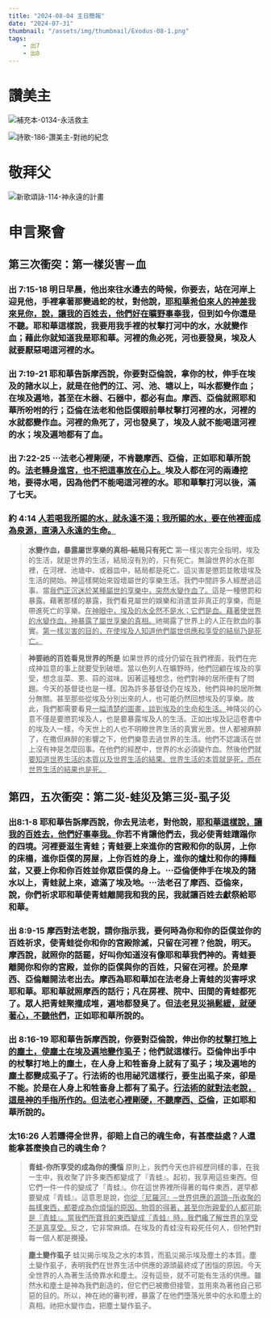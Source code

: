 ```yaml
---
title: "2024-08-04 主日簡報"
date: "2024-07-31"
thumbnail: "/assets/img/thumbnail/Exodus-08-1.png"
tags:
    - 出7
    - 出8
---
```


# 讚美主

![補充本-0134-永活救主](/assets/img/hymns/hymn-supplement-134.jpg "補充本-0134-永活救主")

![詩歌-186-讚美主-對祂的紀念](/assets/img/hymns/hymn-186.jpg "詩歌-186-讚美主-對祂的紀念")

# 敬拜父

![新歌頌詠-114-神永遠的計畫](/assets/img/hymns/hymn-praise-114.jpg "新歌頌詠-114-神永遠的計畫")

# 申言聚會

## 第三次衝突：第一樣災害－血

### 出 7:15-18 明日早晨，他出來往水邊去的時候，你要去，站在河岸上迎見他，手裡拿著那變過蛇的杖，對他說，<u>耶和華希伯來人的神差我來見你，說，讓我的百姓去，他們好在曠野事奉我</u>，但到如今你還是不聽。耶和華這樣說，我要用我手裡的杖擊打河中的水，水就變作血；藉此你就知道我是耶和華。河裡的魚必死，河也要發臭，埃及人就要厭惡喝這河裡的水。

### 出 7:19-21 耶和華告訴摩西說，你要對亞倫說，拿你的杖，伸手在埃及的諸水以上，就是在他們的江、河、池、塘以上，叫水都變作血；在埃及遍地，甚至在木器、石器中，都必有血。摩西、亞倫就照耶和華所吩咐的行；亞倫在法老和他臣僕眼前舉杖擊打河裡的水，河裡的水就都變作血。河裡的魚死了，河也發臭了，埃及人就不能喝這河裡的水；埃及遍地都有了血。

### 出 7:22-25 ⋯法老心裡剛硬，不肯聽摩西、亞倫，正如耶和華所說的。<u>法老轉身進宮，也不把這事放在心上。</u>埃及人都在河的兩邊挖地，要得水喝，因為他們不能喝這河裡的水。耶和華擊打河以後，滿了七天。

### 約 4:14 <u>人若喝我所賜的水，就永遠不渴；我所賜的水，要在他裡面成為泉源，直湧入永遠的生命。</u>

> **水變作血，暴露屬世享樂的真相–結局只有死亡**  第一樣災害完全指明，埃及的生活，就是世界的生活，結局沒有別的，只有死亡。無論世界的水在那裡，在河裡、池塘中、或器皿中，結局都是死亡。這災害是懲罰並敗壞埃及生活的開始。神這樣開始來毀壞屬世的享樂生活。我們中間許多人經歷過這事。當<u>我們正沉迷於某種屬世的享樂中，突然水變作血了。</u>這是一種懲罰和暴露。藉著那樣的暴露，我們看見屬世的娛樂和消遣並非真正的享樂，而是帶進死亡的享樂。<u>在神眼中，埃及的水全然不是水；它們是血。藉著使世界的水變作血，神暴露了屬世享樂的真相。</u>祂揭露了世界上的人正在飲血的事實。<u>第一樣災害的目的，在使埃及人知道他們屬世供應和享受的結局乃是死亡。</u>

> **神要祂的百姓看見世界的所是**  如果世界的成分仍留在我們裡面，我們在完成神旨意的事上就要受到破壞。當以色列人在曠野時，他們回顧在埃及的享受，想念韭菜、蔥、蒜的滋味。因著這種想念，他們對神的居所便有了問題。今天的基督徒也是一樣。因為許多基督徒仍在埃及，他們與神的居所無分無關。甚至那些從埃及分別出來的人，也可能仍然回想埃及的享樂。故此，我們都需要看見<u>一幅清楚的圖畫，談到埃及的生命和生活。</u>神降災的心意不僅是要懲罰埃及人，也是要暴露埃及人的生活。正如出埃及記這卷書中的埃及人一樣，今天世上的人也不明瞭世界生活的真實光景。世人都被麻醉了，在撒但麻醉的影響之下，他們樂意去過世界的生活。他們不認識活在世上沒有神是怎麼回事。在他們的經歷中，世界的水必須變作血。然後他們就<u>要知道世界生活的本質以及世界生活的結果。世界生活的本質就是死，而在世界生活的結果也是死。</u>

## 第四，五次衝突：第二災-蛙災及第三災-虱子災

### 出8:1-8  耶和華告訴摩西說，你去見法老，對他說，<u>耶和華這樣說，讓我的百姓去，他們好事奉我。</u>你若不肯讓他們去，我必使青蛙蹧蹋你的四境。河裡要滋生青蛙；青蛙要上來進你的宮殿和你的臥房，上你的床榻，進你臣僕的房屋，上你百姓的身上，進你的爐灶和你的摶麵盆，又要上你和你百姓並你眾臣僕的身上。⋯亞倫便伸手在埃及的諸水以上，青蛙就上來，遮滿了埃及地。⋯法老召了摩西、亞倫來，說，你們祈求耶和華使青蛙離開我和我的民，我就讓百姓去獻祭給耶和華。

### 出 8:9-15 摩西對法老說，請你指示我，要何時為你和你的臣僕並你的百姓祈求，使青蛙從你和你的宮殿除滅，只留在河裡？他說，明天。摩西說，就照你的話罷，好叫你知道沒有像耶和華我們神的。青蛙要離開你和你的宮殿，並你的臣僕與你的百姓，只留在河裡。於是摩西、亞倫離開法老出去。摩西為耶和華加在法老身上青蛙的災害呼求耶和華。耶和華就照摩西的話行；凡在房裡、院中、田間的青蛙都死了。眾人把青蛙聚攏成堆，遍地都發臭了。但<u>法老見災禍鬆緩，就硬著心，不聽他們</u>，正如耶和華所說的。

### 出 8:16-19 耶和華告訴摩西說，你要對亞倫說，伸出你的<u>杖擊打地上的塵土，使塵土在埃及遍地變作虱子</u>；他們就這樣行。亞倫伸出手中的杖擊打地上的塵土，在人身上和牲畜身上就有了虱子；埃及遍地的塵土都變成虱子了。行法術的也用祕咒這樣行，要生出虱子來，卻是不能。於是在人身上和牲畜身上都有了虱子。<u>行法術的就對法老說，這是神的手指所作的。但法老心裡剛硬，不聽摩西、亞倫</u>，正如耶和華所說的。

### 太16:26 人若賺得全世界，卻賠上自己的魂生命，有甚麼益處？人還能拿甚麼換自己的魂生命？

> **青蛙-你所享受的成為你的攪惱**  原則上，我們今天也許經歷同樣的事，在我一生中，我收聚了許多東西都變成了『青蛙』。起初，我享用這些東西。但它們一件一件的變成了『青蛙』。你在這世界裡所得著的每件東西，遲早都要變成『青蛙』。這意思是說，<u>你從『尼羅河』─世界供應的源頭─所收聚的每樣東西，都要成為你煩惱的原因。物質的得著，甚至你所親愛的人都可能是『青蛙』。當我們所寶貝的東西變成『青蛙』時，我們纔了解世界的享受不是真享受。</u>反之，它非常麻煩。在埃及的青蛙沒有殺死任何人，但牠們對每一個人都是攪擾。

> **塵土變作虱子**  蛙災揭示埃及之水的本質，而虱災揭示埃及塵土的本質。塵土變作虱子，表明我們在世界生活中供應的源頭最終成了困惱的原因。今天全世界的人為著生活倚靠水和塵土。沒有這些，就不可能有生活的供應。雖然水和塵土是神為我們創造的，但它們已被撒但接管，並用來為著他自己邪惡的目的。所以，神在祂的審判裡，暴露了在他們墮落光景中的水和塵土的真相。祂把水變作血，把塵土變作虱子。
